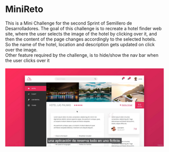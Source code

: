 # MiniReto

This is a Mini Challenge for the second Sprint of Semillero de Desarrolladores.
The goal of this challenge is to recreate a hotel finder web site, where the user
selects the image of the hotel by clicking over it, and then the content of the
page changes accordingly to the selected hotels.
<br>
So the name of the hotel, location and description gets updated on click over
the image.
<br>
Other feature required by the challenge, is to hide/show the nav bar when the user 
clicks over it
<br>
<br>
![web site](./minichallenge.jpg)